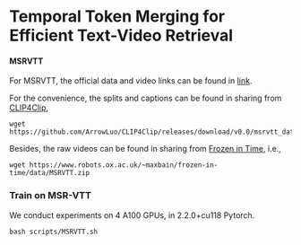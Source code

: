 # Temporal Token Merging for Efficient Text-Video Retrieval
  
#### MSRVTT
For MSRVTT, the official data and video links can be found in [link](http://ms-multimedia-challenge.com/2017/dataset).

For the convenience, the splits and captions can be found in sharing from [CLIP4Clip](https://github.com/ArrowLuo/CLIP4Clip/),

```shell
wget https://github.com/ArrowLuo/CLIP4Clip/releases/download/v0.0/msrvtt_data.zip
```

Besides, the raw videos can be found in sharing from [Frozen in Time](https://github.com/m-bain/frozen-in-time), i.e.,

```shell
wget https://www.robots.ox.ac.uk/~maxbain/frozen-in-time/data/MSRVTT.zip
```

###  Train on MSR-VTT

We conduct experiments on 4 A100 GPUs, in 2.2.0+cu118 Pytorch.

```shell
bash scripts/MSRVTT.sh
```
